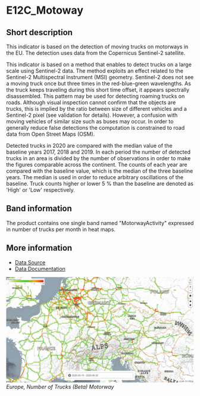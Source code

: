 # E12C_Motoway

## Short description

This indicator is based on the detection of moving trucks on motorways in the EU. The detection uses data from the Copernicus Sentinel-2 satellite.

This indicator is based on a method that enables to detect trucks on a large scale using Sentinel-2 data. The method exploits an effect related to the Sentinel-2 Multispectral Instrument (MSI) geometry. Sentinel-2 does not see a moving truck once but three times in the red-blue-green wavelengths. As the truck keeps traveling during this short time offset, it appears spectrally disassembled. This pattern may be used for detecting roaming trucks on roads. Although visual inspection cannot confirm that the objects are trucks, this is implied by the ratio between size of different vehicles and a Sentinel-2 pixel (see validation for details). However, a confusion with moving vehicles of similar size such as buses may occur. In order to generally reduce false detections the computation is constrained to road data from Open Street Maps (OSM).

Detected trucks in 2020 are compared with the median value of the baseline years 2017, 2018 and 2019. In each period the number of detected trucks in an area is divided by the number of observations in order to make the figures comparable across the continent. The counts of each year are compared with the baseline value, which is the median of the three baseline years. The median is used in order to reduce arbitrary oscillations of the baseline. Truck counts higher or lower 5 % than the baseline are denoted as 'High' or 'Low' respectively.

## Band information

The product contains one single band named "MotorwayActivity" expressed in number of trucks per month in heat maps.

## More information

- [Data Source](https://github.com/hfisser/Truck_Detection_Sentinel2_COVID19)
- [Data Documentation](https://www.sentinel-hub.com/docs/covid19/Henrik_Fisser-Truck_detection_S2_Covid19.zip)

![Europe, Number of Trucks (Beta) Motorway](Motorway.PNG)<br>
*Europe, Number of Trucks (Beta) Motorway*
